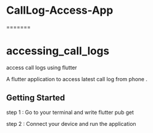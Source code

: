 
# CallLog-Access-App
=======
# accessing_call_logs

access call logs using flutter

A flutter application to access latest call log from phone .
## Getting Started

step 1 : Go to your terminal and write flutter pub get

step 2 : Connect your device and run the application

